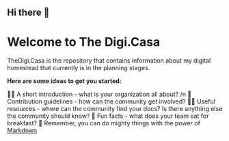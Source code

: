 ## Hi there 👋

# Welcome to The Digi.Casa

TheDigi.Casa is the repository that contains information about my digital homestead that currently is in the planning stages. 


**Here are some ideas to get you started:**

🙋‍♀️ A short introduction - what is your organization all about? /n
🌈 Contribution guidelines - how can the community get involved?
👩‍💻 Useful resources - where can the community find your docs? Is there anything else the community should know?
🍿 Fun facts - what does your team eat for breakfast?
🧙 Remember, you can do mighty things with the power of [Markdown](https://docs.github.com/github/writing-on-github/getting-started-with-writing-and-formatting-on-github/basic-writing-and-formatting-syntax)
